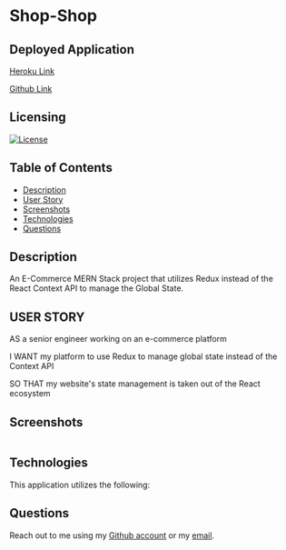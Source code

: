 # Shop-Shop

## Deployed Application
[Heroku Link](https://guarded-headland-77866.herokuapp.com/)

[Github Link](https://github.com/Ericcrain77/shop-shop)

## Licensing
[![License](https://img.shields.io/github/license/ericcrain77/book-search-engine?color=blueviolet)](https://choosealicense.com/licenses/unlicense/#)

## Table of Contents
* [Description](#description)
* [User Story](#user-story)
* [Screenshots](#screenshots)
* [Technologies](#technologies)
* [Questions](#questions)

## Description
An E-Commerce MERN Stack project that utilizes Redux instead of the React Context API to manage the Global State. 


## USER STORY
AS a senior engineer working on an e-commerce platform

I WANT my platform to use Redux to manage global state instead of the Context API

SO THAT my website's state management is taken out of the React ecosystem

## Screenshots

![]()

## Technologies
This application utilizes the following:


## Questions
Reach out to me using my [Github account](https://github.com/Ericcrain77) or my [email](ericcrain77@gmail.com).